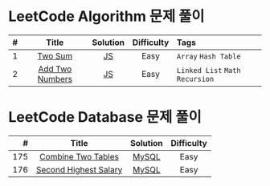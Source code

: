 # LeetCode Algorithm 문제 풀이

| # | Title | Solution | Difficulty | Tags|
|---:|:---:|:---:|:---:|:---|
|1|[Two Sum](https://leetcode.com/problems/two-sum/)|[JS](./algorithms/1.%20Two%20Sum/Approach%203:%20One-pass%20Hash%20Table.js)|Easy|```Array``` ```Hash Table```|
|2|[Add Two Numbers](https://leetcode.com/problems/add-two-numbers/)|[JS](./algorithms/2.%20Add%20Two%20Numbers/Approach%201:%20Elementary%20Math.js)|Easy|```Linked List``` ```Math``` ```Recursion```|


# LeetCode Database 문제 풀이

| # | Title | Solution | Difficulty |
|---:|:---:|:---:|:---:|
|175|[Combine Two Tables](https://leetcode.com/problems/combine-two-tables/)|[MySQL](./database/175.%20Combine%20Two%20Tables/Approach:%20Using%20outer%20join.sql)|Easy
|176|[Second Highest Salary](https://leetcode.com/problems/second-highest-salary/)|[MySQL](./database/176.%20Second%20Highest%20Salary)|Easy